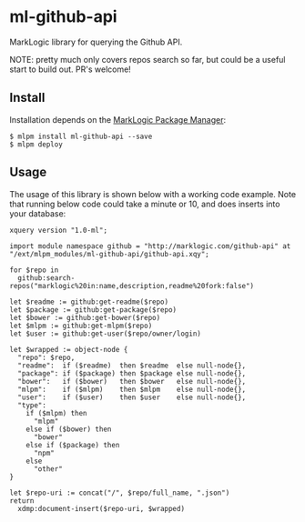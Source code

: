 # ml-github-api

MarkLogic library for querying the Github API.

NOTE: pretty much only covers repos search so far, but could be a useful start to build out. PR's welcome!

## Install

Installation depends on the [MarkLogic Package Manager](https://github.com/joemfb/mlpm):

```
$ mlpm install ml-github-api --save
$ mlpm deploy
```

## Usage

The usage of this library is shown below with a working code example. Note that running below code could take a minute or 10, and does inserts into your database:

```xquery
xquery version "1.0-ml";

import module namespace github = "http://marklogic.com/github-api" at "/ext/mlpm_modules/ml-github-api/github-api.xqy";

for $repo in
  github:search-repos("marklogic%20in:name,description,readme%20fork:false")

let $readme := github:get-readme($repo)
let $package := github:get-package($repo)
let $bower := github:get-bower($repo)
let $mlpm := github:get-mlpm($repo)
let $user := github:get-user($repo/owner/login)

let $wrapped := object-node {
  "repo": $repo,
  "readme":  if ($readme)  then $readme  else null-node{},
  "package": if ($package) then $package else null-node{},
  "bower":   if ($bower)   then $bower   else null-node{},
  "mlpm":    if ($mlpm)    then $mlpm    else null-node{},
  "user":    if ($user)    then $user    else null-node{},
  "type":
    if ($mlpm) then
      "mlpm"
    else if ($bower) then
      "bower"
    else if ($package) then
      "npm"
    else
      "other"
}

let $repo-uri := concat("/", $repo/full_name, ".json")
return
  xdmp:document-insert($repo-uri, $wrapped)
```
